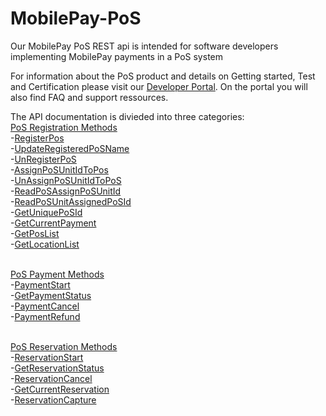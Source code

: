 # MobilePay-PoS
Our MobilePay PoS REST api  is intended for software developers implementing MobilePay payments in a PoS system

For information about the PoS product and details on Getting started, Test and Certification please visit our 
<a href="https://developer.mobilepay.dk/products/pos/">Developer Portal</a>. On the portal you will also find FAQ and support ressources.

The API documentation is divieded into three categories: <br>
<a href="PoS_Registration_Methods">PoS Registration Methods</a><br>
-<a href="PoS_Registration_Methods#RegisterPos">RegisterPos</a><br>
-<a href="PoS_Registration_Methods#UpdateRegisteredPoSName">UpdateRegisteredPoSName</a><br>
-<a href="PoS_Registration_Methods#UnRegisterPoS">UnRegisterPoS</a><br>
-<a href="PoS_Registration_Methods#AssignPoSUnitIdToPos">AssignPoSUnitIdToPos</a><br>
-<a href="PoS_Registration_Methods#UnAssignPoSUnitIdToPoS">UnAssignPoSUnitIdToPoS</a><br>
-<a href="PoS_Registration_Methods#ReadPoSAssignPoSUnitId">ReadPoSAssignPoSUnitId</a><br>
-<a href="PoS_Registration_Methods#ReadPoSUnitAssignedPoSId">ReadPoSUnitAssignedPoSId</a><br>
-<a href="PoS_Registration_Methods#GetUniquePoSId">GetUniquePoSId</a><br>
-<a href="PoS_Registration_Methods#GetCurrentPayment">GetCurrentPayment</a><br>
-<a href="PoS_Registration_Methods#GetPosList">GetPosList</a><br>
-<a href="PoS_Registration_Methods#GetLocationList">GetLocationList</a><br><br>

<a href="PoS_Payment_Methods">PoS Payment Methods</a><br>
-<a href="PoS_Payment_Methods#PaymentStart">PaymentStart</a><br>
-<a href="PoS_Payment_Methods#GetPaymentStatus">GetPaymentStatus</a><br>
-<a href="PoS_Payment_Methods#PaymentCancel">PaymentCancel</a><br>
-<a href="PoS_Payment_Methods#PaymentRefund">PaymentRefund</a><br><br>

<a href="PoS_Reservation_Methods">PoS Reservation Methods</a><br>
-<a href="PoS_Reservation_Methods#ReservationStart">ReservationStart</a><br>
-<a href="PoS_Reservation_Methods#GetReservationStatus">GetReservationStatus</a><br>
-<a href="PoS_Reservation_Methods#ReservationCancel">ReservationCancel</a><br>
-<a href="PoS_Reservation_Methods#GetCurrentReservation">GetCurrentReservation</a><br>
-<a href="PoS_Reservation_Methods#ReservationCapture">ReservationCapture</a><br>
